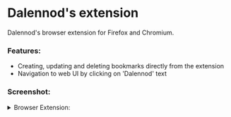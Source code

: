 # Dalennod's extension

Dalennod's browser extension for Firefox and Chromium.

### Features:

- Creating, updating and deleting bookmarks directly from the extension
- Navigation to web UI by clicking on 'Dalennod' text

### Screenshot:
<details>
<summary>Browser Extension:</summary>

![Browser extension](/screenshots/ff-ext.png)
</details>
